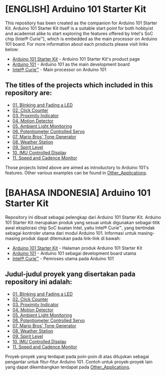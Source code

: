 # [ENGLISH] Arduino 101 Starter Kit
This repository has been created as the companion for Arduino 101 Starter Kit.
Arduino 101 Starter Kit itself is a suitable start point for both hobbyist and academist alike to start exploring the features offered by Intel's SoC chip (Intel® Curie™), which is embedded as the main processor on Arduino 101 board.
For more information about each products please visit links below:
* [Arduino 101 Starter Kit](http://digiwarestore.com/en/) - Arduino 101 Starter Kit's product page
* [Arduino 101](https://www.arduino.cc/en/Main/ArduinoBoard101) - Arduino 101 as the main development board
* [Intel® Curie™](http://www.intel.com/content/www/us/en/wearables/wearable-soc.html) - Main processor on Arduino 101

## The titles of the projects which included in this repository are:
* [01. Blinking and Fading a LED](/01_Blinking_and_Fading_a_LED)
* [02. Click Counter](/02_Click_Counter)
* [03. Proximity Indicator](/03_Proximity_Indicator)
* [04. Motion Detector](/04_Motion_Detector)
* [05. Ambient Light Monitoring](/05_Ambient_Light_Monitoring)
* [06. Potentiometer Controlled Servo](/06_Potentiometer_Controlled_Servo)
* [07. Mario Bros' Tone Generator](/07_Mario_Bros_Tone_Generator)
* [08. Weather Station](/08_Weather_Station)
* [09. Spirit Level](/09_Spirit_Level)
* [10. IMU Controlled Display](/10_IMU_Controlled_Display)
* [11. Speed and Cadence Monitor](/11_Speed_and_Cadence_Monitor)

Those projects listed above are aimed as introductory to Arduino 101's features. Other various examples can be found in [Other_Applications](/12_Other_Applications).

# [BAHASA INDONESIA] Arduino 101 Starter Kit
Repository ini dibuat sebagai pelengkap dari Arduino 101 Starter Kit.
Arduino 101 Starter Kit merupakan produk yang sesuai untuk digunakan sebagai titik awal eksplorasi chip SoC buatan Intel, yaitu Intel® Curie™, yang bertindak sebagai kontroler utama dari modul Arduino 101.
Informasi untuk masing-masing produk dapat ditemukan pada link-link di bawah:
* [Arduino 101 Starter Kit](http://digiwarestore.com/en/) - Halaman produk Arduino 101 Starter Kit
* [Arduino 101](https://www.arduino.cc/en/Main/ArduinoBoard101) - Arduino 101 sebagai development board utama
* [Intel® Curie™](http://www.intel.com/content/www/us/en/wearables/wearable-soc.html) - Pemroses utama pada Arduino 101

## Judul-judul proyek yang disertakan pada repository ini adalah:
* [01. Blinking and Fading a LED](/01_Blinking_and_Fading_a_LED)
* [02. Click Counter](/02_Click_Counter)
* [03. Proximity Indicator](/03_Proximity_Indicator)
* [04. Motion Detector](/04_Motion_Detector)
* [05. Ambient Light Monitoring](/05_Ambient_Light_Monitoring)
* [06. Potentiometer Controlled Servo](/06_Potentiometer_Controlled_Servo)
* [07. Mario Bros' Tone Generator](/07_Mario_Bros_Tone_Generator)
* [08. Weather Station](/08_Weather_Station)
* [09. Spirit Level](/09_Spirit_Level)
* [10. IMU Controlled Display](/10_IMU_Controlled_Display)
* [11. Speed and Cadence Monitor](/11_Speed_and_Cadence_Monitor)

Proyek-proyek yang terdapat pada poin-poin di atas ditujukan sebagai pengantar untuk fitur-fitur Arduino 101. Contoh untuk proyek-proyek lain yang dapat dikembangkan terdapat pada [Other_Applications](/12_Other_Applications).
